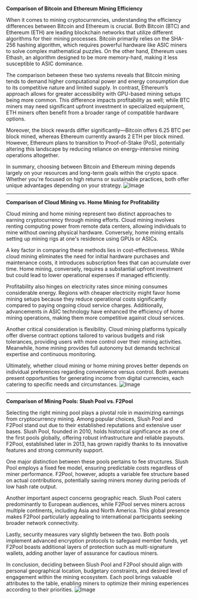 **Comparison of Bitcoin and Ethereum Mining Efficiency**

When it comes to mining cryptocurrencies, understanding the efficiency differences between Bitcoin and Ethereum is crucial. Both Bitcoin (BTC) and Ethereum (ETH) are leading blockchain networks that utilize different algorithms for their mining processes. Bitcoin primarily relies on the SHA-256 hashing algorithm, which requires powerful hardware like ASIC miners to solve complex mathematical puzzles. On the other hand, Ethereum uses Ethash, an algorithm designed to be more memory-hard, making it less susceptible to ASIC dominance.

The comparison between these two systems reveals that Bitcoin mining tends to demand higher computational power and energy consumption due to its competitive nature and limited supply. In contrast, Ethereum’s approach allows for greater accessibility with GPU-based mining setups being more common. This difference impacts profitability as well; while BTC miners may need significant upfront investment in specialized equipment, ETH miners often benefit from a broader range of compatible hardware options.

Moreover, the block rewards differ significantly—Bitcoin offers 6.25 BTC per block mined, whereas Ethereum currently awards 2 ETH per block mined. However, Ethereum plans to transition to Proof-of-Stake (PoS), potentially altering this landscape by reducing reliance on energy-intensive mining operations altogether.

In summary, choosing between Bitcoin and Ethereum mining depends largely on your resources and long-term goals within the crypto space. Whether you're focused on high returns or sustainable practices, both offer unique advantages depending on your strategy. ![Image](https://github.com/user-attachments/assets/590b50a7-4459-4e76-8a31-559aed223621)

---

**Comparison of Cloud Mining vs. Home Mining for Profitability**

Cloud mining and home mining represent two distinct approaches to earning cryptocurrency through mining efforts. Cloud mining involves renting computing power from remote data centers, allowing individuals to mine without owning physical hardware. Conversely, home mining entails setting up mining rigs at one's residence using GPUs or ASICs.

A key factor in comparing these methods lies in cost-effectiveness. While cloud mining eliminates the need for initial hardware purchases and maintenance costs, it introduces subscription fees that can accumulate over time. Home mining, conversely, requires a substantial upfront investment but could lead to lower operational expenses if managed efficiently.

Profitability also hinges on electricity rates since mining consumes considerable energy. Regions with cheaper electricity might favor home mining setups because they reduce operational costs significantly compared to paying ongoing cloud service charges. Additionally, advancements in ASIC technology have enhanced the efficiency of home mining operations, making them more competitive against cloud services.

Another critical consideration is flexibility. Cloud mining platforms typically offer diverse contract options tailored to various budgets and risk tolerances, providing users with more control over their mining activities. Meanwhile, home mining provides full autonomy but demands technical expertise and continuous monitoring.

Ultimately, whether cloud mining or home mining proves better depends on individual preferences regarding convenience versus control. Both avenues present opportunities for generating income from digital currencies, each catering to specific needs and circumstances. ![Image](https://github.com/user-attachments/assets/590b50a7-4459-4e76-8a31-559aed223621)

---

**Comparison of Mining Pools: Slush Pool vs. F2Pool**

Selecting the right mining pool plays a pivotal role in maximizing earnings from cryptocurrency mining. Among popular choices, Slush Pool and F2Pool stand out due to their established reputations and extensive user bases. Slush Pool, founded in 2010, holds historical significance as one of the first pools globally, offering robust infrastructure and reliable payouts. F2Pool, established later in 2013, has grown rapidly thanks to its innovative features and strong community support.

One major distinction between these pools pertains to fee structures. Slush Pool employs a fixed fee model, ensuring predictable costs regardless of miner performance. F2Pool, however, adopts a variable fee structure based on actual contributions, potentially saving miners money during periods of low hash rate output. 

Another important aspect concerns geographic reach. Slush Pool caters predominantly to European audiences, while F2Pool serves miners across multiple continents, including Asia and North America. This global presence makes F2Pool particularly appealing to international participants seeking broader network connectivity.

Lastly, security measures vary slightly between the two. Both pools implement advanced encryption protocols to safeguard member funds, yet F2Pool boasts additional layers of protection such as multi-signature wallets, adding another layer of assurance for cautious miners.

In conclusion, deciding between Slush Pool and F2Pool should align with personal geographical location, budgetary constraints, and desired level of engagement within the mining ecosystem. Each pool brings valuable attributes to the table, enabling miners to optimize their mining experiences according to their priorities. ![Image](https://github.com/user-attachments/assets/590b50a7-4459-4e76-8a31-559aed223621)